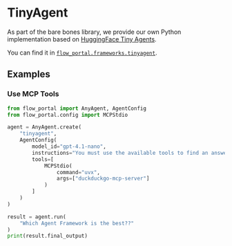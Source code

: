 # TinyAgent

As part of the bare bones library, we provide our own Python implementation based on [HuggingFace Tiny Agents](https://huggingface.co/blog/tiny-agents).

You can find it in [`flow_portal.frameworks.tinyagent`](https://github.com/mozilla-ai/any-agent/blob/main/src/flow_portal/frameworks/tinyagent.py).

## Examples

### Use MCP Tools

```python
from flow_portal import AnyAgent, AgentConfig
from flow_portal.config import MCPStdio

agent = AnyAgent.create(
    "tinyagent",
    AgentConfig(
        model_id="gpt-4.1-nano",
        instructions="You must use the available tools to find an answer",
        tools=[
            MCPStdio(
                command="uvx",
                args=["duckduckgo-mcp-server"]
            )
        ]
    )
)

result = agent.run(
    "Which Agent Framework is the best??"
)
print(result.final_output)
```
